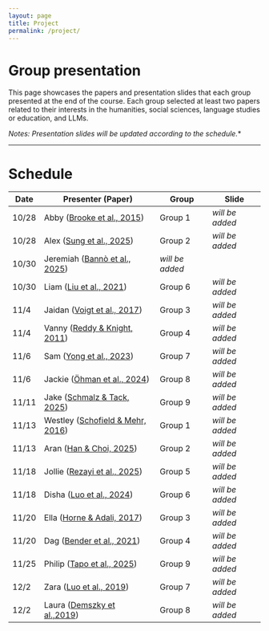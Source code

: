 ```yaml
---
layout: page
title: Project
permalink: /project/
---
```


# Group presentation

This page showcases the papers and presentation slides that each group presented at the end of the course.
Each group selected at least two papers related to their interests in the humanities, social sciences, language studies or education, and LLMs.

*Notes: Presentation slides will be updated according to the schedule.**

---

# Schedule

| **Date** | **Presenter (Paper)** | **Group** | **Slide** |
|----------|----------------|-----------|------------|
| 10/28    | Abby (<a href="http://aclanthology.org/W15-0705.pdf" target="_blank">Brooke et al., 2015</a>) | Group 1 | *will be added* |
| 10/28    | Alex (<a href="https://arxiv.org/pdf/2506.09021" target="_blank">Sung et al., 2025</a>) | Group 2 | *will be added* |
| 10/30    | Jeremiah (<a href="https://arxiv.org/pdf/2506.02758/" target="_blank">Bannò et al., 2025</a>) | *will be added* |
| 10/30    | Liam (<a href="https://www.ijcai.org/proceedings/2020/0622.pdf" target="_blank">Liu et al., 2021</a>) | Group 6 | *will be added* |
| 11/4     | Jaidan (<a href="https://www.pnas.org/doi/pdf/10.1073/pnas.1702413114" target="_blank">Voigt et al., 2017</a>) | Group 3 | *will be added* |
| 11/4     | Vanny (<a href="https://aclanthology.org/W11-1511.pdf" target="_blank">Reddy & Knight, 2011</a>) | Group 4 | *will be added* |
| 11/6     | Sam (<a href="http://aclanthology.org/2023.calcs-1.5/" target="_blank">Yong et al., 2023</a>) | Group 7 | *will be added* |
| 11/6     | Jackie (<a href="https://aclanthology.org/2024.latechclfl-1.7.pdf" target="_blank">Öhman et al., 2024</a>)| Group 8 | *will be added* |
| 11/11    | Jake (<a href="https://aclanthology.org/anthology-files/pdf/bea/2025.bea-1.71.pdf" target="_blank">Schmalz & Tack, 2025</a>) | Group 9 | *will be added* |
| 11/13    | Westley (<a href="https://aclanthology.org/W16-0204.pdf" target="_blank">Schofield & Mehr, 2016</a>) | Group 1 | *will be added* |
| 11/13    | Aran (<a href="https://aclanthology.org/anthology-files/pdf/bea/2025.bea-1.58.pdf" target="_blank">Han & Choi, 2025</a>) | Group 2 | *will be added* |
| 11/18    | Jollie (<a href="https://aclanthology.org/2025.bea-1.66.pdf" target="_blank">Rezayi et al., 2025</a>)| Group 5 | *will be added* |
| 11/18    | Disha (<a href="https://arxiv.org/pdf/2307.07645" target="_blank">Luo et al., 2024</a>)| Group 6 | *will be added* |
| 11/20    | Ella (<a href="https://cdn.aaai.org/ojs/14976/14976-28-18495-1-2-20201228.pdf" target="_blank">Horne & Adali, 2017</a>) | Group 3 | *will be added* |
| 11/20    | Dag (<a href="https://dl.acm.org/doi/pdf/10.1145/3442188.3445922" target="_blank">Bender et al., 2021</a>) | Group 4 | *will be added* |
| 11/25    | Philip (<a href="https://aclanthology.org/2025.findings-naacl.442.pdf" target="_blank">Tapo et al., 2025</a>) | Group 9 | *will be added* |
| 12/2     | Zara (<a href="https://aclanthology.org/W19-4701.pdf" target="_blank">Luo et al., 2019</a>) | Group 7 | *will be added* |
| 12/2     | Laura (<a href="https://arxiv.org/pdf/1904.01596" target="_blank">Demszky et al.,2019</a>) | Group 8 | *will be added* |
